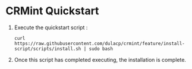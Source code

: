 # CRMint Quickstart

1.  Execute the quickstart script :

    ```shell
    curl https://raw.githubusercontent.com/dulacp/crmint/feature/install-script/scripts/install.sh | sudo bash
    ```

1.  Once this script has completed executing, the installation is complete.
